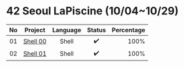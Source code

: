 # 42 Seoul LaPiscine (10/04~10/29)
| No |                                     Project                                     | Language | Status | Percentage |
|:--:|:-------------------------------------------------------------------------------:|:--------:|:------:|-----------:|
| 01 | [Shell 00](https://github.com/sua1223/Piscine/tree/main/Shell_00) |   Shell  |    ✔️   |       100% |
| 02 | [Shell 01](https://github.com/sua1223/Piscine/tree/main/Shell_01) |   Shell  |    ✔️   |       100% |

